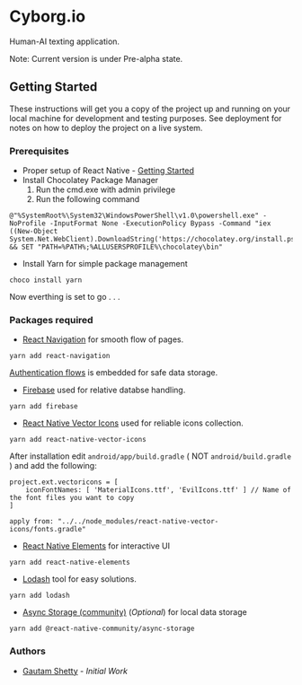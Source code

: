 # Cyborg.io
Human-AI texting application.

Note: Current version is under Pre-alpha state.
## Getting Started
These instructions will get you a copy of the project up and running on your local machine for development and testing purposes. See deployment for notes on how to deploy the project on a live system.
### Prerequisites
- Proper setup of React Native - [Getting Started](https://facebook.github.io/react-native/docs/getting-started.html)
- Install Chocolatey Package Manager
	1. Run the cmd.exe with admin privilege
	2. Run the following command
```
@"%SystemRoot%\System32\WindowsPowerShell\v1.0\powershell.exe" -NoProfile -InputFormat None -ExecutionPolicy Bypass -Command "iex ((New-Object System.Net.WebClient).DownloadString('https://chocolatey.org/install.ps1'))" && SET "PATH=%PATH%;%ALLUSERSPROFILE%\chocolatey\bin"
```
- Install Yarn for simple package management
```
choco install yarn
```
Now everthing is set to go . . .

### Packages required
- [React Navigation](https://reactnavigation.org/docs/en/getting-started.html) for smooth flow of pages.
 ```
 yarn add react-navigation
```
[Authentication flows](https://reactnavigation.org/docs/en/auth-flow.html) is embedded for safe data storage.
- [Firebase](https://firebase.google.com/) used for relative databse handling.
```
yarn add firebase
```
- [React Native Vector Icons](https://github.com/oblador/react-native-vector-icons#bundled-icon-sets) used for reliable icons collection.
```
yarn add react-native-vector-icons
```
After installation edit `android/app/build.gradle` ( NOT `android/build.gradle` ) and add the following:
```
project.ext.vectoricons = [
    iconFontNames: [ 'MaterialIcons.ttf', 'EvilIcons.ttf' ] // Name of the font files you want to copy
]

apply from: "../../node_modules/react-native-vector-icons/fonts.gradle"
```
- [React Native Elements](https://react-native-training.github.io/react-native-elements/) for interactive UI
```
yarn add react-native-elements
```
- [Lodash](https://lodash.com/) tool for easy solutions.
```
yarn add lodash
```
- [Async Storage (community)](https://github.com/react-native-community/async-storage) (_Optional_) for local data storage
```
yarn add @react-native-community/async-storage
```
### Authors
* [Gautam Shetty](https://github.com/gautam-shetty) - _Initial Work_
